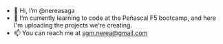- 👋 Hi, I’m @nereasaga
- 🌱 I’m currently learning to code at the Peñascal F5 bootcamp, and here I'm uploading the projects we're creating.
- 📫 You can reach me at sgm.nerea@gmail.com 


